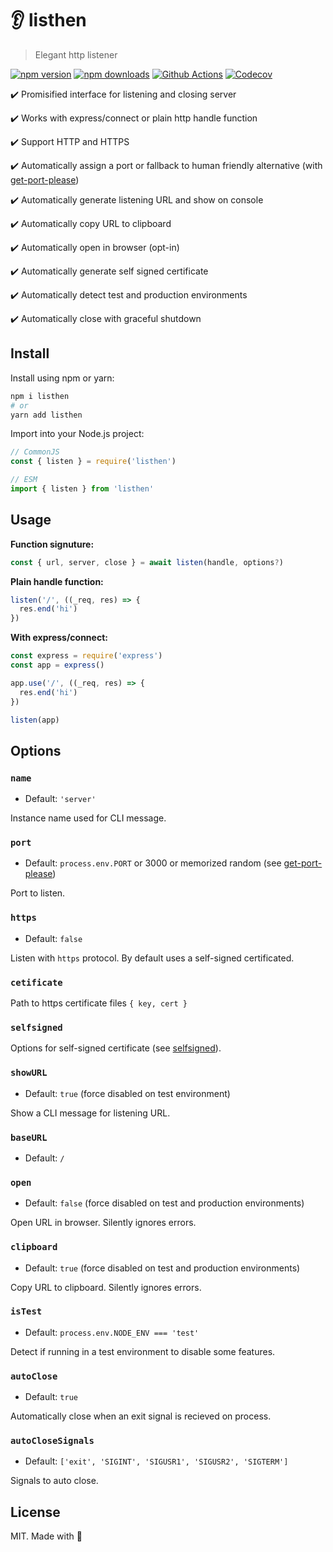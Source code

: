 # 👂 listhen

> Elegant http listener

[![npm version][npm-version-src]][npm-version-href]
[![npm downloads][npm-downloads-src]][npm-downloads-href]
[![Github Actions][github-actions-src]][github-actions-href]
[![Codecov][codecov-src]][codecov-href]

✔️ Promisified interface for listening and closing server

✔️ Works with express/connect or plain http handle function

✔️ Support HTTP and HTTPS

✔️ Automatically assign a port or fallback to human friendly alternative (with [get-port-please](https://github.com/nuxt-contrib/get-port-please))

✔️ Automatically generate listening URL and show on console

✔️ Automatically copy URL to clipboard

✔️ Automatically open in browser (opt-in)

✔️ Automatically generate self signed certificate

✔️ Automatically detect test and production environments

✔️ Automatically close with graceful shutdown

## Install

Install using npm or yarn:

```bash
npm i listhen
# or
yarn add listhen
```

Import into your Node.js project:

```js
// CommonJS
const { listen } = require('listhen')

// ESM
import { listen } from 'listhen'
```

## Usage

**Function signuture:**

```ts
const { url, server, close } = await listen(handle, options?)
```

**Plain handle function:**

```ts
listen('/', ((_req, res) => {
  res.end('hi')
})
```

**With express/connect:**

```ts
const express = require('express')
const app = express()

app.use('/', ((_req, res) => {
  res.end('hi')
})

listen(app)
```

## Options

### `name`

- Default: `'server'`

Instance name used for CLI message.

### `port`

- Default: `process.env.PORT` or 3000 or memorized random (see [get-port-please](https://github.com/nuxt-contrib/get-port-please))

Port to listen.

### `https`

- Default: `false`

Listen with `https` protocol. By default uses a self-signed certificated.

### `cetificate`

Path to https certificate files `{ key, cert }`

### `selfsigned`

Options for self-signed certificate (see [selfsigned](https://github.com/jfromaniello/selfsigned)).

### `showURL`

- Default: `true` (force disabled on test environment)

Show a CLI message for listening URL.

### `baseURL`

- Default: `/`

### `open`

- Default: `false` (force disabled on test and production environments)

Open URL in browser. Silently ignores errors.

### `clipboard`

- Default: `true` (force disabled on test and production environments)

Copy URL to clipboard. Silently ignores errors.

### `isTest`

- Default: `process.env.NODE_ENV === 'test'`

Detect if running in a test environment to disable some features.


### `autoClose`

- Default: `true`

Automatically close when an exit signal is recieved on process.

### `autoCloseSignals`

- Default: `['exit', 'SIGINT', 'SIGUSR1', 'SIGUSR2', 'SIGTERM']`

Signals to auto close.

## License

MIT. Made with 💖

<!-- Badges -->
[npm-version-src]: https://img.shields.io/npm/v/listhen?style=flat-square
[npm-version-href]: https://npmjs.com/package/listhen

[npm-downloads-src]: https://img.shields.io/npm/dm/listhen?style=flat-square
[npm-downloads-href]: https://npmjs.com/package/listhen

[github-actions-src]: https://img.shields.io/github/workflow/status/nuxt-contrib/listhen/ci/main?style=flat-square
[github-actions-href]: https://github.com/nuxt-contrib/listhen/actions?query=workflow%3Aci

[codecov-src]: https://img.shields.io/codecov/c/gh/nuxt-contrib/listhen/main?style=flat-square
[codecov-href]: https://codecov.io/gh/nuxt-contrib/listhen

